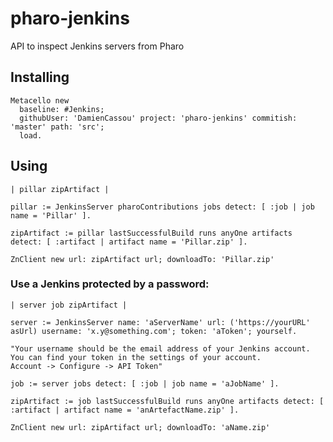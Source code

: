 # pharo-jenkins
API to inspect Jenkins servers from Pharo

## Installing

```smalltalk
Metacello new 
  baseline: #Jenkins;
  githubUser: 'DamienCassou' project: 'pharo-jenkins' commitish: 'master' path: 'src';
  load.
```

## Using

```smalltalk
| pillar zipArtifact | 

pillar := JenkinsServer pharoContributions jobs detect: [ :job | job name = 'Pillar' ].

zipArtifact := pillar lastSuccessfulBuild runs anyOne artifacts detect: [ :artifact | artifact name = 'Pillar.zip' ].

ZnClient new url: zipArtifact url; downloadTo: 'Pillar.zip'
```

### Use a Jenkins protected by a password:

```smalltalk
| server job zipArtifact | 

server := JenkinsServer name: 'aServerName' url: ('https://yourURL' asUrl) username: 'x.y@something.com'; token: 'aToken'; yourself.

"Your username should be the email address of your Jenkins account.
You can find your token in the settings of your account.
Account -> Configure -> API Token"

job := server jobs detect: [ :job | job name = 'aJobName' ].

zipArtifact := job lastSuccessfulBuild runs anyOne artifacts detect: [ :artifact | artifact name = 'anArtefactName.zip' ].

ZnClient new url: zipArtifact url; downloadTo: 'aName.zip'
```
